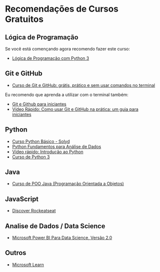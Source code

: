 # Recomendações de Cursos Gratuitos

## Lógica de Programação 

Se você está començando agora recomendo fazer este curso:
- [Lógica de Programação com Python 3](https://youtube.com/playlist?list=PLHz_AreHm4dlKP6QQCekuIPky1CiwmdI6)

## Git e GitHub

- [Curso de Git e GitHub: grátis, prático e sem usar comandos no terminal](https://youtube.com/playlist?list=PLHz_AreHm4dm7ZULPAmadvNhH6vk9oNZA)

Eu recomendo que aprenda a utilizar com o terminal também:

- [Git e Github para iniciantes](https://www.udemy.com/course/git-e-github-para-iniciantes/)
- [Vídeo Rápido: Como usar Git e GitHub na prática: um guia para iniciantes](https://youtu.be/2alg7MQ6_sI)

## Python 

- [Curso Python Básico - Solyd](https://youtube.com/playlist?list=PLp95aw034Wn_WtEmlepaDrw8FU8R5azcm)
- [Python Fundamentos para Análise de Dados](https://www.datascienceacademy.com.br/path-player?courseid=python-fundamentos)
- [Vídeo rápido: Introdução ao Python](https://youtu.be/bwp9hzwdtA4)
- [Curso de Python 3](https://www.youtube.com/playlist?list=PLHz_AreHm4dlKP6QQCekuIPky1CiwmdI6)

## Java

- [Curso de POO Java (Programação Orientada a Objetos)](https://youtube.com/playlist?list=PLHz_AreHm4dkqe2aR0tQK74m8SFe-aGsY)

## JavaScript

- [Discover Rockeatseat](https://rocketseat.com.br/discover)

## Analise de Dados / Data Science 

- [Microsoft Power BI Para Data Science, Versão 2.0](https://www.datascienceacademy.com.br/path-player?courseid=microsoft-power-bi-para-data-science)

## Outros

- [Microsoft Learn](https://docs.microsoft.com/en-us/learn/)
